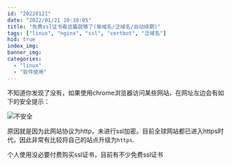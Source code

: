```yaml
---
id: "20220121"
date: "2022/01/21 10:38:05"
title: "免费ssl证书看这篇就够了(单域名/泛域名/自动续期)"
tags: ["linux", "nginx", "ssl", "certbot", "泛域名"]
hid: true
index_img:
banner_img: 
categories:
  - "linux"
  - "软件使用"
---
```


不知道你发现了没有，如果使用chrome浏览器访问某些网站，在网址左边会有如下的安全提示：

![不安全](https://qiniupic.fleyx.com/blog/202201212029672.png)

原因就是因为此网站协议为http，未进行ssl加密。目前全球网站都已进入https时代，因此非常有比较将自己的站点升级为`https`.

个人使用没必要付费购买ssl证书，目前有不少免费ssl证书

